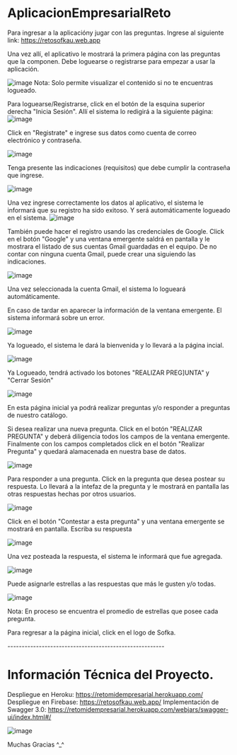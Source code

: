 # AplicacionEmpresarialReto
Para ingresar a la aplicacióny jugar con las preguntas. Ingrese al siguiente link:
https://retosofkau.web.app

Una vez allí, el aplicativo le mostrará la primera página con las preguntas que la componen. Debe loguearse
o registrarse para empezar a usar la aplicación.

![image](https://user-images.githubusercontent.com/97240171/173412981-4c0df753-dd47-4910-868f-4c52f34f1449.png)
Nota: Solo permite visualizar el contenido si no te encuentras logueado.

Para loguearse/Registrarse, click en el botón de la esquina superior derecha "Inicia Sesión". Allí el sistema lo
redigirá a la siguiente página:
![image](https://user-images.githubusercontent.com/97240171/173413352-9a1171ed-b0a7-4d9e-b313-08137fb6994d.png)

Click en "Registrate" e ingrese sus datos como cuenta de correo electrónico y contraseña. 

![image](https://user-images.githubusercontent.com/97240171/173413908-50104385-82b5-453b-9729-c0f87a574774.png)

Tenga presente las 
indicaciones (requisitos) que debe cumplir la contraseña que ingrese.

![image](https://user-images.githubusercontent.com/97240171/173414084-f3aa6160-1946-453f-888b-8369182c26c6.png)

Una vez ingrese correctamente los datos al aplicativo, el sistema le informará que su registro ha sido exitoso.
Y será automáticamente logueado en el sistema.
![image](https://user-images.githubusercontent.com/97240171/173414649-459f1ea5-2cdc-4247-9e23-0cb4a81a1315.png)

También puede hacer el registro usando las credenciales de Google. Click en el botón "Google" y una ventana emergente
saldrá en pantalla y le mostrara el listado de sus cuentas Gmail guardadas en el equipo. De no contar con ninguna
cuenta Gmail, puede crear una siguiendo las indicaciones.

![image](https://user-images.githubusercontent.com/97240171/173415104-a7d1e6cf-1e1f-4a89-94e7-f38a4cf4caa5.png)

Una vez seleccionada la cuenta Gmail, el sistema lo logueará automáticamente.

En caso de tardar en aparecer la información de la ventana emergente. El sistema informará sobre un error.

![image](https://user-images.githubusercontent.com/97240171/173415702-2a5eb59e-a740-4980-b8c8-5d188a5b9563.png)

Ya logueado, el sistema le dará la bienvenida y lo llevará a la página incial.

![image](https://user-images.githubusercontent.com/97240171/173415920-521cc142-d387-4e7f-b2f2-00aa6d23de22.png)

Ya Logueado, tendrá activado los botones "REALIZAR PREG]UNTA" y "Cerrar Sesión"

![image](https://user-images.githubusercontent.com/97240171/173416150-a7fd6382-0e9a-461d-9c98-ad3e12c218df.png)

En esta página inicial ya podrá realizar preguntas y/o responder a preguntas de nuestro catálogo.

Si desea realizar una nueva pregunta. Click en el botón "REALIZAR PREGUNTA" y deberá diligencia todos los campos 
de la ventana emergente. Finalmente con los campos completados click en el botón "Realizar Pregunta" y quedará
alamacenada en nuestra base de datos.

![image](https://user-images.githubusercontent.com/97240171/173416533-b51e13ad-1cd5-4ad1-aff7-5be5e09046f1.png)

Para responder a una pregunta. Click en la pregunta que desea postear su respuesta. Lo llevará a la intefaz de la 
pregunta y le mostrará en pantalla las otras respuestas hechas por otros usuarios.

![image](https://user-images.githubusercontent.com/97240171/173416846-928d869e-9c06-4a3b-805d-438229599dac.png)

Click en el botón "Contestar a esta pregunta" y una ventana emergente se mostrará en pantalla. Escriba su respuesta

![image](https://user-images.githubusercontent.com/97240171/173417076-88c784cc-e2f8-4716-8328-bd9791899465.png)

Una vez posteada la respuesta, el sistema le informará que fue agregada.

![image](https://user-images.githubusercontent.com/97240171/173417615-2e8ee69f-9bdd-4d6e-a08c-216064dfce0b.png)

Puede asignarle estrellas a las respuestas que más le gusten y/o todas.

![image](https://user-images.githubusercontent.com/97240171/173417752-7451bd3f-6606-470f-bed5-2708c09dac0f.png)

Nota: En proceso se encuentra el promedio de estrellas que posee cada pregunta.

Para regresar a la página inicial, click en el logo de Sofka.

*-*-*-*-*-*-*-*-*-*-*-*-*-*-*-*-*-*-*-*-*-*-*-*-*-*-*-*-*-*-*-*-*-*-*-*-*-*-*-*-*-*-*-*-*-*-*-*-*-*-*-*-*-*-*-*

# Información Técnica del Proyecto.

Despliegue en Heroku: https://retomidempresarial.herokuapp.com/
Despliegue en Firebase: https://retosofkau.web.app/
Implementación de Swagger 3.0: https://retomidempresarial.herokuapp.com/webjars/swagger-ui/index.html#/

![image](https://user-images.githubusercontent.com/97240171/173418416-2acbbece-0f5e-4eb1-947e-88e593b809af.png)

Muchas Gracias ^_^











